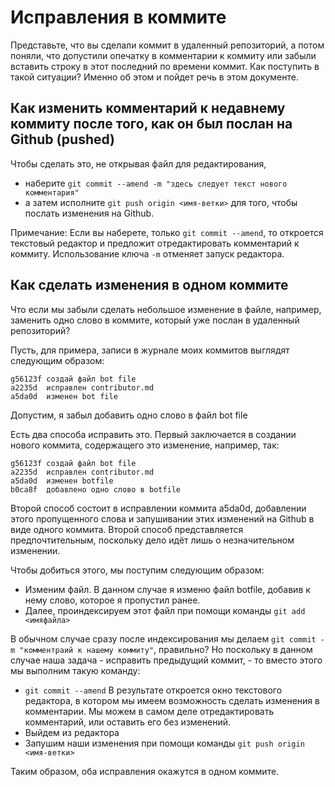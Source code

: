 # Исправления в коммите

Представьте, что вы сделали коммит в удаленный репозиторий, а потом поняли, что допустили опечатку в комментарии к коммиту или забыли вставить строку в этот последний по времени коммит. Как поступить в такой ситуации? Именно об этом и пойдет речь в этом документе.

## Как изменить комментарий к недавнему коммиту после того, как он был послан на Github (pushed)
Чтобы сделать это, не открывая файл для редактирования,
*   наберите  ```git commit --amend -m "здесь следует текст нового комментария"```
*   а затем исполните ```git push origin <имя-ветки>``` для того, чтобы послать изменения на Github.

Примечание: Если вы наберете, только ```git commit --amend```, то откроется текстовый редактор и предложит отредактировать комментарий к коммиту. Использование ключа ``-m`` отменяет запуск редактора.

## Как сделать изменения в одном коммите

Что если мы забыли сделать небольшое изменение в файле, например, заменить одно слово в коммите, который уже послан в удаленный репозиторий? 

Пусть, для примера, записи в журнале моих коммитов выглядят следующим образом:
```
g56123f создай файл bot file
a2235d  исправлен contributor.md
a5da0d  изменен bot file
```
Допустим, я забыл добавить одно слово в файл bot file

Есть два способа исправить это. Первый заключается в создании нового коммита, содержащего это изменение, например, так: 
```
g56123f создай файл bot file
a2235d  исправлен contributor.md
a5da0d  изменен botfile
b0ca8f  добавлено одно слово в botfile
```
Второй способ состоит в исправлении коммита a5da0d, добавлении этого пропущенного слова и запушивании этих изменений на Github в виде одного коммита.
Второй способ представляется предпочтительным, поскольку дело идёт лишь о незначительном изменении. 

Чтобы добиться этого, мы поступим следующим образом:
*   Изменим файл. В данном случае я изменю файл botfile, добавив к нему слово, которое я пропустил ранее.
*   Далее, проиндексируем этот файл при помощи команды ```git add <имяфайла>```

В обычном случае сразу после индексирования мы делаем ```git commit -m "комментраий к нашему коммиту"```, правильно? Но поскольку в данном случае наша задача - исправить предыдущий коммит, - то вместо этого мы выполним такую команду:

* ```git commit --amend```
 В результате откроется окно текстового редактора, в котором мы имеем возможность сделать изменения в комментарии. Мы можем в самом деле отредактировать комментарий, или оставить его без изменений. 
* Выйдем из редактора
* Запушим наши изменения при помощи команды  ```git push origin <имя-ветки>```

Таким образом, оба исправления окажутся в одном коммите.
